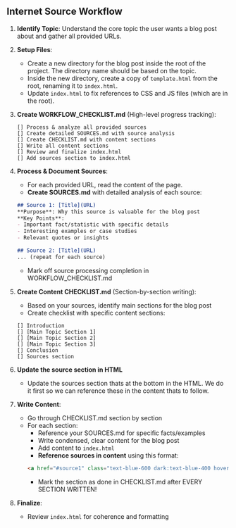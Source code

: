 ## Internet Source Workflow

1.  **Identify Topic**: Understand the core topic the user wants a blog post about and gather all provided URLs.

2.  **Setup Files**:
    - Create a new directory for the blog post inside the root of the project. The directory name should be based on the topic.
    - Inside the new directory, create a copy of `template.html` from the root, renaming it to `index.html`.
    - Update `index.html` to fix references to CSS and JS files (which are in the root).

3.  **Create WORKFLOW_CHECKLIST.md** (High-level progress tracking):
    ```
    [] Process & analyze all provided sources
    [] Create detailed SOURCES.md with source analysis
    [] Create CHECKLIST.md with content sections
    [] Write all content sections
    [] Review and finalize index.html
    [] Add sources section to index.html
    ```

4.  **Process & Document Sources**:
    - For each provided URL, read the content of the page.
    - **Create SOURCES.md** with detailed analysis of each source:
    ```markdown
    ## Source 1: [Title](URL)
    **Purpose**: Why this source is valuable for the blog post
    **Key Points**:
    - Important fact/statistic with specific details
    - Interesting examples or case studies
    - Relevant quotes or insights
    
    ## Source 2: [Title](URL)
    ... (repeat for each source)
    ```
    - Mark off source processing completion in WORKFLOW_CHECKLIST.md

5.  **Create Content CHECKLIST.md** (Section-by-section writing):
    - Based on your sources, identify main sections for the blog post
    - Create checklist with specific content sections:
    ```
    [] Introduction
    [] [Main Topic Section 1]
    [] [Main Topic Section 2]
    [] [Main Topic Section 3]
    [] Conclusion
    [] Sources section
    ```

6. **Update the source section in HTML** 
    - Update the sources section thats at the bottom in the HTML. We do it first so we can reference these in the content thats to follow.

7.  **Write Content**:
    - Go through CHECKLIST.md section by section
    - For each section:
        - Reference your SOURCES.md for specific facts/examples
        - Write condensed, clear content for the blog post
        - Add content to `index.html`
        - **Reference sources in content** using this format:
        ```html
        <a href="#source1" class="text-blue-600 dark:text-blue-400 hover:underline">[1]</a>
        ```
        - Mark the section as done in CHECKLIST.md after EVERY SECTION WRITTEN!

8.  **Finalize**: 
    - Review `index.html` for coherence and formatting 